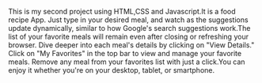 This is my second project using HTML,CSS and Javascript.It is a food recipe App. Just type in your desired meal, and watch as the suggestions update dynamically, similar to how Google's search suggestions work.The list of your favorite meals will remain even after closing or refreshing your browser. Dive deeper into each meal's details by clicking on "View Details." Click on "My Favorites" in the top bar to view and manage your favorite meals. Remove any meal from your favorites list with just a click.You can enjoy it whether you're on your desktop, tablet, or smartphone.
